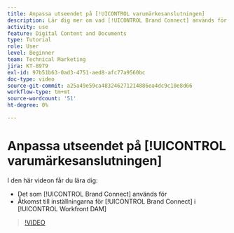 ```yaml
---
title: Anpassa utseendet på [!UICONTROL varumärkesanslutningen]
description: Lär dig mer om vad [!UICONTROL Brand Connect] används för och hur du får åtkomst till inställningarna för [!UICONTROL Brand Connect] i [!UICONTROL Workfront DAM].
activity: use
feature: Digital Content and Documents
type: Tutorial
role: User
level: Beginner
team: Technical Marketing
jira: KT-8979
exl-id: 97b51b63-0ad3-4751-aed8-afc77a9560bc
doc-type: video
source-git-commit: a25a49e59ca483246271214886ea4dc9c10e8d66
workflow-type: tm+mt
source-wordcount: '51'
ht-degree: 0%

---
```


# Anpassa utseendet på [!UICONTROL varumärkesanslutningen]

I den här videon får du lära dig:

* Det som [!UICONTROL Brand Connect] används för
* Åtkomst till inställningarna för [!UICONTROL Brand Connect] i [!UICONTROL Workfront DAM]

>[!VIDEO](https://video.tv.adobe.com/v/335241/?quality=12&learn=on)
